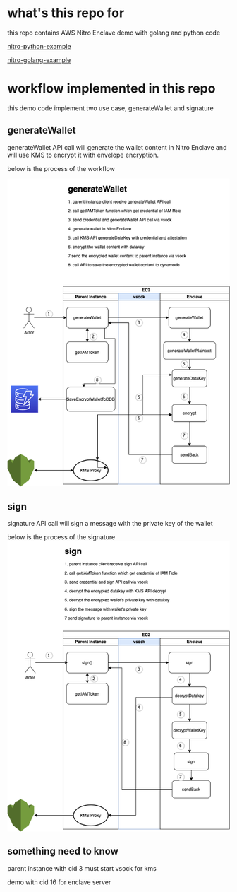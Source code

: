 # what's this repo for
this repo contains AWS Nitro Enclave demo with golang and python code

[nitro-python-example](!/nitro-python-example/)

[nitro-golang-example](!/nitro-golang-example/)

# workflow implemented in this repo

this demo code implement two use case, generateWallet and signature

## generateWallet
generateWallet API call will generate the wallet content in Nitro Enclave and will use KMS to encrypt it with envelope encryption.

below is the process of the workflow

![generateWallet process](/image/generateWallet.png)

## sign
signature API call will sign a message with the private key of the wallet

below is the process of the signature
![sign](/image/sign.png)

## something need to know
parent instance with cid 3
must start vsock for kms

demo with cid 16 for enclave server

